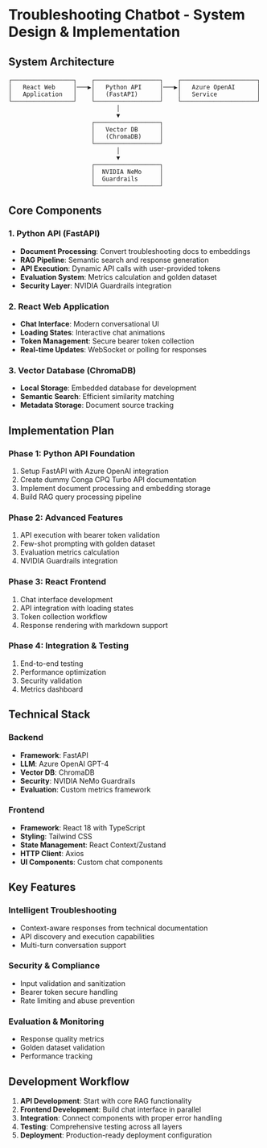 # Troubleshooting Chatbot - System Design & Implementation

## System Architecture

```
┌─────────────────┐    ┌──────────────────┐    ┌─────────────────────┐
│   React Web     │───▶│   Python API     │───▶│   Azure OpenAI      │
│   Application   │    │   (FastAPI)      │    │   Service           │
└─────────────────┘    └──────────────────┘    └─────────────────────┘
                              │
                              ▼
                       ┌──────────────────┐
                       │   Vector DB      │
                       │   (ChromaDB)     │
                       └──────────────────┘
                              │
                              ▼
                       ┌──────────────────┐
                       │  NVIDIA NeMo     │
                       │  Guardrails      │
                       └──────────────────┘
```

## Core Components

### 1. Python API (FastAPI)
- **Document Processing**: Convert troubleshooting docs to embeddings
- **RAG Pipeline**: Semantic search and response generation
- **API Execution**: Dynamic API calls with user-provided tokens
- **Evaluation System**: Metrics calculation and golden dataset
- **Security Layer**: NVIDIA Guardrails integration

### 2. React Web Application
- **Chat Interface**: Modern conversational UI
- **Loading States**: Interactive chat animations
- **Token Management**: Secure bearer token collection
- **Real-time Updates**: WebSocket or polling for responses

### 3. Vector Database (ChromaDB)
- **Local Storage**: Embedded database for development
- **Semantic Search**: Efficient similarity matching
- **Metadata Storage**: Document source tracking

## Implementation Plan

### Phase 1: Python API Foundation
1. Setup FastAPI with Azure OpenAI integration
2. Create dummy Conga CPQ Turbo API documentation
3. Implement document processing and embedding storage
4. Build RAG query processing pipeline

### Phase 2: Advanced Features
1. API execution with bearer token validation
2. Few-shot prompting with golden dataset
3. Evaluation metrics calculation
4. NVIDIA Guardrails integration

### Phase 3: React Frontend
1. Chat interface development
2. API integration with loading states
3. Token collection workflow
4. Response rendering with markdown support

### Phase 4: Integration & Testing
1. End-to-end testing
2. Performance optimization
3. Security validation
4. Metrics dashboard

## Technical Stack

### Backend
- **Framework**: FastAPI
- **LLM**: Azure OpenAI GPT-4
- **Vector DB**: ChromaDB
- **Security**: NVIDIA NeMo Guardrails
- **Evaluation**: Custom metrics framework

### Frontend
- **Framework**: React 18 with TypeScript
- **Styling**: Tailwind CSS
- **State Management**: React Context/Zustand
- **HTTP Client**: Axios
- **UI Components**: Custom chat components

## Key Features

### Intelligent Troubleshooting
- Context-aware responses from technical documentation
- API discovery and execution capabilities
- Multi-turn conversation support

### Security & Compliance
- Input validation and sanitization
- Bearer token secure handling
- Rate limiting and abuse prevention

### Evaluation & Monitoring
- Response quality metrics
- Golden dataset validation
- Performance tracking

## Development Workflow

1. **API Development**: Start with core RAG functionality
2. **Frontend Development**: Build chat interface in parallel
3. **Integration**: Connect components with proper error handling
4. **Testing**: Comprehensive testing across all layers
5. **Deployment**: Production-ready deployment configuration